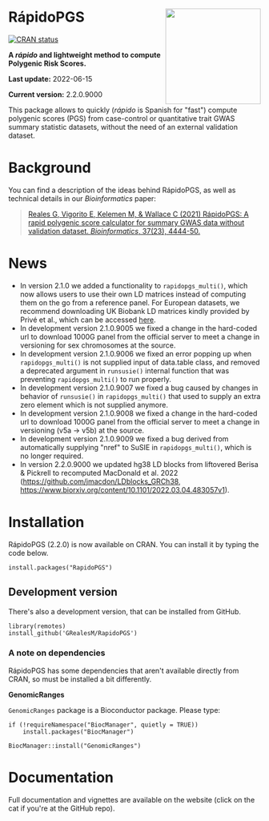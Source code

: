 # RápidoPGS <a href='https://grealesm.github.io/RapidoPGS/'><img src='man/figures/logo.png' align="right" height="190.5" /></a>

<!-- badges: start -->

[![CRAN
status](https://www.r-pkg.org/badges/version/RapidoPGS)](https://cran.r-project.org/package=RapidoPGS)
<!-- badges: end -->

**A *rápido* and lightweight method to compute Polygenic Risk Scores.**

**Last update:** 2022-06-15

**Current version:** 2.2.0.9000

This package allows to quickly (*rápido* is Spanish for "fast") compute polygenic scores (PGS) from case-control or quantitative trait GWAS summary statistic datasets, without the need of an external validation dataset.

# Background

You can find a description of the ideas behind RápidoPGS, as well as technical details in our *Bioinformatics* paper:

> [Reales G, Vigorito E, Kelemen M, & Wallace C (2021) RápidoPGS: A rapid polygenic score calculator for summary GWAS data without validation dataset. *Bioinformatics*, 37(23), 4444-50.](https://academic.oup.com/bioinformatics/article/37/23/4444/6305825)

# News

* In version 2.1.0 we added a functionality to `rapidopgs_multi()`, which now allows users to use their own LD matrices instead of computing them on the go from a reference panel. For European datasets, we recommend downloading UK Biobank LD matrices kindly provided by Privé et al., which can be accessed [here](https://figshare.com/articles/dataset/European_LD_reference/13034123).
* In development version 2.1.0.9005 we fixed a change in the hard-coded url to download 1000G panel from the official server to meet a change in versioning for sex chromosomes at the source.
* In development version 2.1.0.9006 we fixed an error popping up when `rapidopgs_multi()` is not supplied input of data.table class, and removed a deprecated argument in `runsusie()` internal function that was preventing `rapidopgs_multi()` to run properly.
* In development version 2.1.0.9007 we fixed a bug caused by changes in behavior of `runsusie()` in `rapidopgs_multi()` that used to supply an extra zero element which is not supplied anymore.
* In development version 2.1.0.9008 we fixed a change in the hard-coded url to download 1000G panel from the official server to meet a change in versioning (v5a -> v5b) at the source.
* In development version 2.1.0.9009 we fixed a bug derived from automatically supplying "nref" to SuSIE in `rapidopgs_multi()`, which is no longer required.
* In version 2.2.0.9000 we updated hg38 LD blocks from liftovered Berisa & Pickrell to recomputed MacDonald et al. 2022 (https://github.com/jmacdon/LDblocks_GRCh38, https://www.biorxiv.org/content/10.1101/2022.03.04.483057v1).

# Installation

RápidoPGS (2.2.0) is now available on CRAN. You can install it by typing the code below.
```
install.packages("RapidoPGS")
```

## Development version

There's also a development version, that can be installed from GitHub.
```
library(remotes)
install_github('GRealesM/RapidoPGS')
```

### A note on dependencies

RápidoPGS has some dependencies that aren't available directly from CRAN, so must be installed a bit differently.

**GenomicRanges**

`GenomicRanges` package is a Bioconductor package. Please type:
```
if (!requireNamespace("BiocManager", quietly = TRUE))
    install.packages("BiocManager")

BiocManager::install("GenomicRanges")
```


# Documentation

Full documentation and vignettes are available on the website (click on the cat if you're at the GitHub repo).


